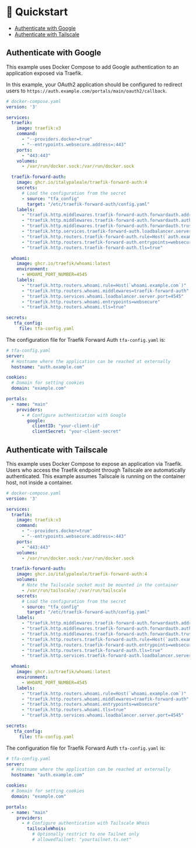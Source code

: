 # 🚀 Quickstart

- [Authenticate with Google](#authenticate-with-google)
- [Authenticate with Tailscale](#authenticate-with-tailscale)

## Authenticate with Google

This example uses Docker Compose to add Google authentication to an application exposed via Traefik.

In this example, your OAuth2 application should be configured to redirect users to `https://auth.example.com/portals/main/oauth2/callback`.

```yaml
# docker-compose.yaml
version: '3'

services:
  traefik:
    image: traefik:v3
    command:
      - "--providers.docker=true"
      - "--entrypoints.websecure.address=:443"
    ports:
      - "443:443"
    volumes:
      - /var/run/docker.sock:/var/run/docker.sock

  traefik-forward-auth:
    image: ghcr.io/italypaleale/traefik-forward-auth:4
    secrets:
      # Load the configuration from the secret
      - source: "tfa_config"
        target: "/etc/traefik-forward-auth/config.yaml"
    labels:
      - "traefik.http.middlewares.traefik-forward-auth.forwardauth.address=http://traefik-forward-auth:4181/portals/main"
      - "traefik.http.middlewares.traefik-forward-auth.forwardauth.authResponseHeaders=X-Forwarded-User,X-Authenticated-User"
      - "traefik.http.middlewares.traefik-forward-auth.forwardauth.trustForwardHeader=true"
      - "traefik.http.services.traefik-forward-auth.loadbalancer.server.port=4181"
      - "traefik.http.routers.traefik-forward-auth.rule=Host(`auth.example.com`)"
      - "traefik.http.routers.traefik-forward-auth.entrypoints=websecure"
      - "traefik.http.routers.traefik-forward-auth.tls=true"

  whoami:
    image: ghcr.io/traefik/whoami:latest
    environment:
      - WHOAMI_PORT_NUMBER=4545
    labels:
      - "traefik.http.routers.whoami.rule=Host(`whoami.example.com`)"
      - "traefik.http.routers.whoami.middlewares=traefik-forward-auth"
      - "traefik.http.services.whoami.loadbalancer.server.port=4545"
      - "traefik.http.routers.whoami.entrypoints=websecure"
      - "traefik.http.routers.whoami.tls=true"

secrets:
   tfa_config:
     file: tfa-config.yaml
```

The configuration file for Traefik Forward Auth `tfa-config.yaml` is:

```yaml
# tfa-config.yaml
server:
  # Hostname where the application can be reached at externally
  hostname: "auth.example.com"

cookies:
  # Domain for setting cookies
  domain: "example.com"

portals:
  - name: "main"
    providers:
      - # Configure authentication with Google
        google:
          clientID: "your-client-id"
          clientSecret: "your-client-secret"
```

## Authenticate with Tailscale

This example uses Docker Compose to expose an application via Traefik. Users who access the Traefik endpoint through Tailscale are automatically authenticated. This example assumes Tailscale is running on the container host, not inside a container.

```yaml
# docker-compose.yaml
version: '3'

services:
  traefik:
    image: traefik:v3
    command:
      - "--providers.docker=true"
      - "--entrypoints.websecure.address=:443"
    ports:
      - "443:443"
    volumes:
      - /var/run/docker.sock:/var/run/docker.sock

  traefik-forward-auth:
    image: ghcr.io/italypaleale/traefik-forward-auth:4
    volumes:
      # Note the Tailscale socket must be mounted in the container
      - /var/run/tailscale/:/var/run/tailscale
    secrets:
      # Load the configuration from the secret
      - source: "tfa_config"
        target: "/etc/traefik-forward-auth/config.yaml"
    labels:
      - "traefik.http.middlewares.traefik-forward-auth.forwardauth.address=http://traefik-forward-auth:4181/portals/main"
      - "traefik.http.middlewares.traefik-forward-auth.forwardauth.authResponseHeaders=X-Forwarded-User,X-Authenticated-User"
      - "traefik.http.middlewares.traefik-forward-auth.forwardauth.trustForwardHeader=true"
      - "traefik.http.routers.traefik-forward-auth.rule=Host(`auth.example.com`)"
      - "traefik.http.routers.traefik-forward-auth.entrypoints=websecure"
      - "traefik.http.routers.traefik-forward-auth.tls=true"
      - "traefik.http.services.traefik-forward-auth.loadbalancer.server.port=4181"

  whoami:
    image: ghcr.io/traefik/whoami:latest
    environment:
      - WHOAMI_PORT_NUMBER=4545
    labels:
      - "traefik.http.routers.whoami.rule=Host(`whoami.example.com`)"
      - "traefik.http.routers.whoami.middlewares=traefik-forward-auth"
      - "traefik.http.routers.whoami.entrypoints=websecure"
      - "traefik.http.routers.whoami.tls=true"
      - "traefik.http.services.whoami.loadbalancer.server.port=4545"

secrets:
   tfa_config:
     file: tfa-config.yaml
```

The configuration file for Traefik Forward Auth `tfa-config.yaml` is:

```yaml
# tfa-config.yaml
server:
  # Hostname where the application can be reached at externally
  hostname: "auth.example.com"

cookies:
  # Domain for setting cookies
  domain: "example.com"

portals:
  - name: "main"
    providers:
      - # Configure authentication with Tailscale Whois
        tailscaleWhois:
          # Optionally restrict to one Tailnet only
          # allowedTailnet: "yourtailnet.ts.net"
```
